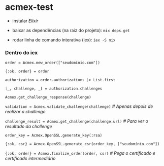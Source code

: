 # acmex-test

- instalar *Elixir*

- baixar as dependências (na raiz do projeto): `mix deps.get`

- rodar linha de comando interativa (iex): `iex -S mix`

### Dentro do iex

`order = Acmex.new_order(["seudomínio.com"])`

`{:ok, order} = order`

`authorization = order.authorizations |> List.first`

`[_, challenge, _] = authorization.challenges`

`Acmex.get_challenge_response(challenge)`

`validation = Acmex.validate_challenge(challenge)` *# Apenas depois de realizar a challenge*

`challenge_result = Acmex.get_challenge(challenge.url)` *# Para ver o resultado da challenge*

`order_key = Acmex.OpenSSL.generate_key(:rsa)`

`{:ok, csr} = Acmex.OpenSSL.generate_csr(order_key, ["seudomínio.com"])`

`{:ok, order} = Acmex.finalize_order(order, csr)` *# Pega o certificado e certificado intermediário*

